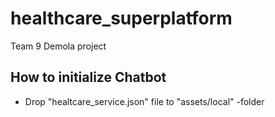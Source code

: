 # healthcare_superplatform

Team 9 Demola project

## How to initialize Chatbot

- Drop "healtcare_service.json" file to "assets/local" -folder
